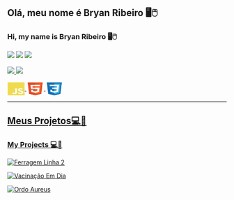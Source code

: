 ## Olá, meu nome é Bryan Ribeiro 🖥️🖱️
### Hi, my name is Bryan Ribeiro 🖥️🖱️

<div>
  <a href="https://www.linkedin.com/in/bryanribeiromiranda/"><img src="https://img.shields.io/badge/LinkedIn-0077B5?style=for-the-badge&logo=linkedin&logoColor=white"/></a>
  <a href="mailto:ribeirobryan@gmail.com"><img src="https://img.shields.io/badge/Gmail-D14836?style=for-the-badge&logo=gmail&logoColor=white"/></a>
  <a href="https://codepen.io/ribeirobryan"><img src="https://img.shields.io/badge/Codepen-000000?style=for-the-badge&logo=codepen&logoColor=white"/></a>
</div>
<br>
<div>
  <a href="https://github.com/ribeirobryan">
  <img height="180em" src="https://github-readme-stats.vercel.app/api?username=ribeirobryan&theme=gotham&count_private=true&show_icons=true"/>
  <img height="180em" src="https://github-readme-stats.vercel.app/api/top-langs/?username=ribeirobryan&theme=gotham"/>
</div>

<div style="display: inline_block"><br>
  <img align="center" alt="Js" height="30" width="40" src="https://raw.githubusercontent.com/devicons/devicon/master/icons/javascript/javascript-plain.svg">
  <img align="center" alt="HTML" height="30" width="40" src="https://raw.githubusercontent.com/devicons/devicon/master/icons/html5/html5-original.svg">
  <img align="center" alt="CSS" height="30" width="40" src="https://raw.githubusercontent.com/devicons/devicon/master/icons/css3/css3-original.svg">
</div>

----
## Meus Projetos💻📓
### My Projects 💻📓
[![Ferragem Linha 2](https://img.shields.io/badge/FERRAGEM%20LINHA%202-FINISHED-ffff00?style=for-the-badge&logo=checkmarx)](https://ferragemlinha2.com.br)

[![Vacinação Em Dia](https://img.shields.io/badge/VACINA%C3%87%C3%83O%20EM%20DIA-IN%20PROGRESS-9CF?style=for-the-badge&logo=javascript)](https://ribeirobryan.github.io/VacinacaoEmDia)

[![Ordo Aureus  ](https://img.shields.io/badge/RPG%20ORDO%20AUREUS-IN%20PROGRESS-530000?style=for-the-badge&logo=css3)]("https://github.com/ribeirobryan")





